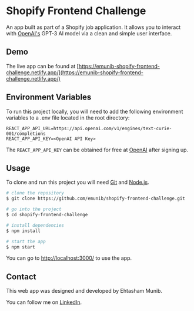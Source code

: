 # Shopify Frontend Challenge

An app built as part of a Shopify job application. It allows you to interact with [OpenAI's](https://openai.com/api/) GPT-3 AI model via a clean and simple user interface.
## Demo

The live app can be found at [https://emunib-shopify-frontend-challenge.netlify.app/](https://emunib-shopify-frontend-challenge.netlify.app/)

## Environment Variables

To run this project locally, you will need to add the following environment variables to a .env file located in the root directory:

```
REACT_APP_API_URL=https://api.openai.com/v1/engines/text-curie-001/completions
REACT_APP_API_KEY=<OpenAI API Key>
```
The `REACT_APP_API_KEY` can be obtained for free at [OpenAI](https://openai.com/api/) after signing up.

## Usage

To clone and run this project you will need [Git](https://git-scm.com/) and [Node.js](https://nodejs.org/).

```bash
# clone the repository
$ git clone https://github.com/emunib/shopify-frontend-challenge.git

# go into the project
$ cd shopify-frontend-challenge

# install dependencies
$ npm install

# start the app
$ npm start
```

You can go to [http://localhost:3000/](http://localhost:3000/) to use the app.

## Contact

This web app was designed and developed by Ehtasham Munib.

You can follow me on [LinkedIn](https://www.linkedin.com/in/emunib/).